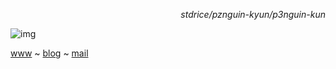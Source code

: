 <p align=right><i>stdrice/pznguin-kyun/p3nguin-kun</i></p>

![img](https://files.catbox.moe/xku92e.png)

[www](http://stdrice.github.io) ~ [blog](http://stdrice.bearblog.dev) ~ [mail](mailto:stdrice@disroot.org)
